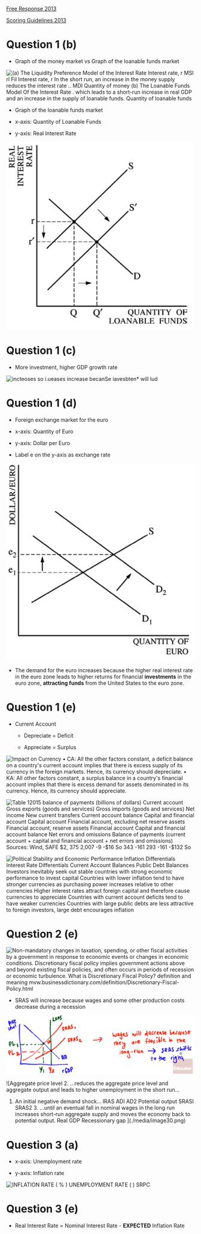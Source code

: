 <a href="./exams/Free Response 2013.pdf"  target="_blank" >Free Response 2013</a>

<a href="./exams/Scoring Guidelines 2013.pdf"  target="_blank" >Scoring Guidelines 2013</a>

# Question 1 (b)

  -   Graph of the money market vs Graph of the loanable funds market

  ![(a) The Liquidity Preference Model of the Interest Rate Interest
  rate, r MSI rl Fil Interest rate, r In the short run, an increase in
  the money supply reduces the interest rate .. MDI Quantity of money
  (b) The Loanable Funds Model Of the Interest Rate . which leads to a
  short-run increase in real GDP and an increase in the supply of
  loanable funds. Quantity of loanable funds ](./media/image80.png)

  -   Graph of the loanable funds market

  -   x-axis: Quantity of Loanable Funds

  -   y-axis: Real Interest Rate

  ![REAL INTEREST RATE ](./media/image248.png)

# Question 1 (c)

  -   More investment, higher GDP growth rate

  ![incteoses so i.ueases increase becanSe iavesbten\* will lud
  ](./media/image249.png)

# Question 1 (d)

  -   Foreign exchange market for the euro

  -   x-axis: Quantity of Euro

  -   y-axis: Dollar per Euro

  -   Label e on the y-axis as exchange rate

  ![QUANTITY OF EURO ](./media/image250.png)

  -   The demand for the euro increases because the higher real interest
      rate in the euro zone leads to higher returns for financial
      **investments** in the euro zone, **attracting funds** from the
      United States to the euro zone.

# Question 1 (e)

  -   Current Account
    
      -   Depreciate = Deficit
    
      -   Appreciate = Surplus

  ![Impact on Currency • CA: All the other factors constant, a deficit
  balance on a country's current account implies that there is excess
  supply of its currency in the foreign markets. Hence, its currency
  should depreciate. • KA: All other factors constant, a surplus balance
  in a country's financial account implies that there is excess demand
  for assets denominated in its currency. Hence, its currency should
  appreciate. ](./media/image251.png)
  
  ![Table 12015 balance of payments (billions of dollars) Current
  account Gross exports (goods and services) Gross imports (goods and
  services) Net income New current transfers Current account balance
  Capital and financial account Capital account Financial account,
  excluding net reserve assets Financial account, reserve assets
  Financial account Capital and financial account balance Net errors and
  omissions Balance of payments (current account + capital and financial
  account + net errors and omissions) Sources: Wind, SAFE $2, 375 $2,007
  -$9 -$16 So $343 -$161 $293 -$161 -$132 So ](./media/image252.png)
  
  ![Political Stability and Economic Performance Inflation Differentials
  Interest Rate Differentials Current Account Balances Public Debt
  Balances Investors inevitably seek out stable countries with strong
  economic performance to invest capital Countries with lower inflation
  tend to have stronger currencies as purchasing power increases
  relative to other currencies Higher interest rates attract foreign
  capital and therefore cause currencies to appreciate Countries with
  current account deficits tend to have weaker currencies Countries with
  large public debts are less attractive to foreign investors, large
  debt encourages inflation ](./media/image253.png)

# Question 2 (e)

  ![Non-mandatory changes in taxation, spending, or other fiscal
  activities by a government in response to economic events or changes
  in economic conditions. Discretionary fiscal policy implies government
  actions above and beyond existing fiscal policies, and often occurs in
  periods of recession or economic turbulence. What is Discretionary
  Fiscal Policy? definition and meaning
  mvw.businessdictionary.com/definition/Discretionary-Fiscal-Policy.html
  ](./media/image254.png)

  -   SRAS will increase because wages and some other production costs
      decrease during a recession

  ![bJL$S bdill fte) are ](./media/image255.png)
  
  ![Aggregate price level 2. ...reduces the aggregate price level and
  aggregate output and leads to higher unemployment in the short run...
  1. An initial negative demand shock... IRAS ADI AD2 Potential output
  SRASI SRAS2 3. ...until an eventual fall in nominal wages in the long
  run increases short-run aggregate supply and moves the economy back to
  potential output. Real GDP Recessionary gap ](./media/image30.png)

# Question 3 (a)

  -   x-axis: Unemployment rate

  -   y-axis: Inflation rate

  ![INFLATION RATE ( % ) UNEMPLOYMENT RATE ( ) SRPC
  ](./media/image256.png)

# Question 3 (e)

  -   Real Interest Rate = Nominal Interest Rate - **EXPECTED**
      Inflation Rate